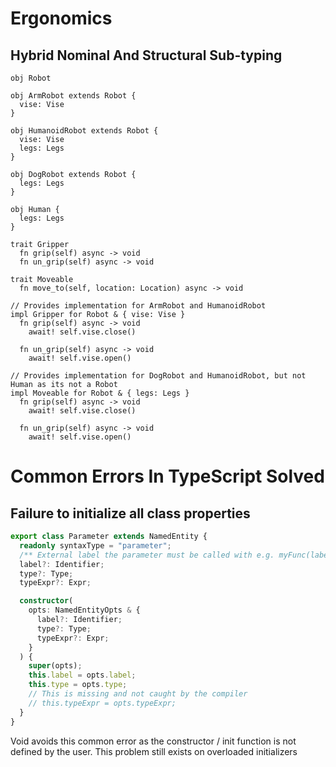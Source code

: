 # Ergonomics

## Hybrid Nominal And Structural Sub-typing

```
obj Robot

obj ArmRobot extends Robot {
  vise: Vise
}

obj HumanoidRobot extends Robot {
  vise: Vise
  legs: Legs
}

obj DogRobot extends Robot {
  legs: Legs
}

obj Human {
  legs: Legs
}

trait Gripper
  fn grip(self) async -> void
  fn un_grip(self) async -> void

trait Moveable
  fn move_to(self, location: Location) async -> void

// Provides implementation for ArmRobot and HumanoidRobot
impl Gripper for Robot & { vise: Vise }
  fn grip(self) async -> void
    await! self.vise.close()

  fn un_grip(self) async -> void
    await! self.vise.open()

// Provides implementation for DogRobot and HumanoidRobot, but not Human as its not a Robot
impl Moveable for Robot & { legs: Legs }
  fn grip(self) async -> void
    await! self.vise.close()

  fn un_grip(self) async -> void
    await! self.vise.open()
```

# Common Errors In TypeScript Solved

## Failure to initialize all class properties

```typescript
export class Parameter extends NamedEntity {
  readonly syntaxType = "parameter";
  /** External label the parameter must be called with e.g. myFunc(label: value) */
  label?: Identifier;
  type?: Type;
  typeExpr?: Expr;

  constructor(
    opts: NamedEntityOpts & {
      label?: Identifier;
      type?: Type;
      typeExpr?: Expr;
    }
  ) {
    super(opts);
    this.label = opts.label;
    this.type = opts.type;
    // This is missing and not caught by the compiler
    // this.typeExpr = opts.typeExpr;
  }
}
```

Void avoids this common error as the constructor / init function
is not defined by the user. This problem still exists on overloaded initializers
